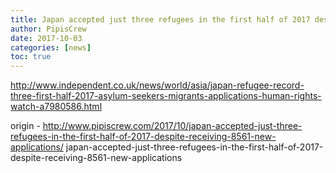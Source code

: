 ```yaml
---
title: Japan accepted just three refugees in the first half of 2017 despite receiving 8,561 new applications
author: PipisCrew
date: 2017-10-03
categories: [news]
toc: true
---
```


http://www.independent.co.uk/news/world/asia/japan-refugee-record-three-first-half-2017-asylum-seekers-migrants-applications-human-rights-watch-a7980586.html

origin - http://www.pipiscrew.com/2017/10/japan-accepted-just-three-refugees-in-the-first-half-of-2017-despite-receiving-8561-new-applications/ japan-accepted-just-three-refugees-in-the-first-half-of-2017-despite-receiving-8561-new-applications